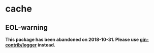 # cache

## EOL-warning

**This package has been abandoned on 2018-10-31. Please use [gin-contrib/logger](https://github.com/gin-contrib/logger) instead.**
